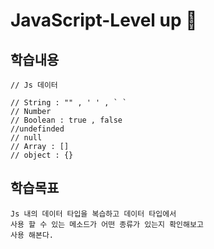 # JavaScript-Level up 🐣

## 학습내용

```
// Js 데이터

// String : "" , ' ' , ` ` 
// Number 
// Boolean : true , false 
//undefinded 
// null
// Array : []
// object : {}
```

## 학습목표 
```
Js 내의 데이터 타입을 복습하고 데이터 타입에서
사용 할 수 있는 메소드가 어떤 종류가 있는지 확인해보고 
사용 해본다.
```

